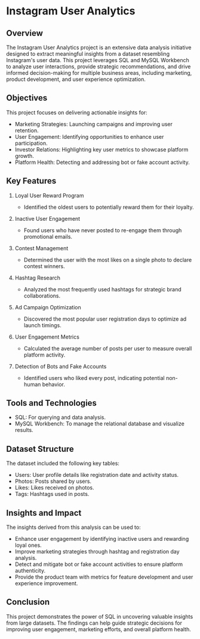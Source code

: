 # Instagram User Analytics  

## Overview  
The Instagram User Analytics project is an extensive data analysis initiative designed to extract meaningful insights from a dataset resembling Instagram's user data. This project leverages SQL and MySQL Workbench to analyze user interactions, provide strategic recommendations, and drive informed decision-making for multiple business areas, including marketing, product development, and user experience optimization.  

## Objectives  
This project focuses on delivering actionable insights for:  
- Marketing Strategies: Launching campaigns and improving user retention.  
- User Engagement: Identifying opportunities to enhance user participation.  
- Investor Relations: Highlighting key user metrics to showcase platform growth.  
- Platform Health: Detecting and addressing bot or fake account activity.  

## Key Features  
1. Loyal User Reward Program  
   - Identified the oldest users to potentially reward them for their loyalty.  

2. Inactive User Engagement  
   - Found users who have never posted to re-engage them through promotional emails.  

3. Contest Management  
   - Determined the user with the most likes on a single photo to declare contest winners.  

4. Hashtag Research  
   - Analyzed the most frequently used hashtags for strategic brand collaborations.  

5. Ad Campaign Optimization  
   - Discovered the most popular user registration days to optimize ad launch timings.  

6. User Engagement Metrics  
   - Calculated the average number of posts per user to measure overall platform activity.  

7. Detection of Bots and Fake Accounts  
   - Identified users who liked every post, indicating potential non-human behavior.  

## Tools and Technologies  
- SQL: For querying and data analysis.  
- MySQL Workbench: To manage the relational database and visualize results.  

## Dataset Structure  
The dataset included the following key tables:  
- Users: User profile details like registration date and activity status.  
- Photos: Posts shared by users.  
- Likes: Likes received on photos.  
- Tags: Hashtags used in posts.  

## Insights and Impact  
The insights derived from this analysis can be used to:  
- Enhance user engagement by identifying inactive users and rewarding loyal ones.  
- Improve marketing strategies through hashtag and registration day analysis.  
- Detect and mitigate bot or fake account activities to ensure platform authenticity.  
- Provide the product team with metrics for feature development and user experience improvement.  

## Conclusion  
This project demonstrates the power of SQL in uncovering valuable insights from large datasets. The findings can help guide strategic decisions for improving user engagement, marketing efforts, and overall platform health.  
